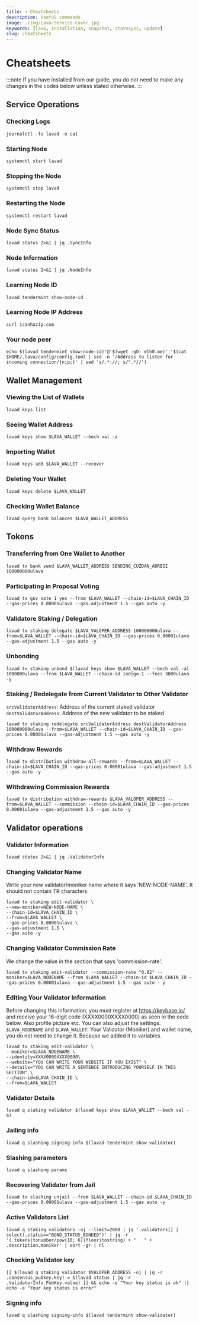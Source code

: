 ```yaml
---
title: ⤴️ Cheatsheets
description: Useful commands.
image: ./img/Lava-Service-Cover.jpg
keywords: [lava, installation, snapshot, statesync, update]
slug: cheatsheets
---
```


# Cheatsheets 
:::note
If you have installed from our guide, you do not need to make any changes in the codes below unless stated otherwise.
:::

## Service Operations

### Checking Logs
```
journalctl -fu lavad -o cat
```

### Starting Node
```
systemctl start lavad
```

### Stopping the Node
```
systemctl stop lavad
```

### Restarting the Node
```
systemctl restart lavad
```

### Node Sync Status
```
lavad status 2>&1 | jq .SyncInfo
```

### Node Information
```
lavad status 2>&1 | jq .NodeInfo
```

### Learning Node ID
```
lavad tendermint show-node-id
```

### Learning Node IP Address
```
curl icanhazip.com
```

### Your node peer
```
echo $(lavad tendermint show-node-id)'@'$(wget -qO- eth0.me)':'$(cat $HOME/.lava/config/config.toml | sed -n '/Address to listen for incoming connection/{n;p;}' | sed 's/.*://; s/".*//')
```

## Wallet Management

### Viewing the List of Wallets
```
lavad keys list
```

### Seeing Wallet Address
```
lavad keys show $LAVA_WALLET --bech val -a
```

### Importing Wallet
```
lavad keys add $LAVA_WALLET --recover
```

### Deleting Your Wallet
```
lavad keys delete $LAVA_WALLET
```

### Checking Wallet Balance
```
lavad query bank balances $LAVA_WALLET_ADDRESS
```

## Tokens

### Transferring from One Wallet to Another
```
lavad tx bank send $LAVA_WALLET_ADDRESS SENDING_CUZDAN_ADRESI 100000000ulava
```

### Participating in Proposal Voting
```
lavad tx gov vote 1 yes --from $LAVA_WALLET --chain-id=$LAVA_CHAIN_ID --gas-prices 0.00001ulava --gas-adjustment 1.5 --gas auto -y
```

### Validatore Staking / Delegation
```
lavad tx staking delegate $LAVA_VALOPER_ADDRESS 100000000ulava --from=$LAVA_WALLET --chain-id=$LAVA_CHAIN_ID --gas-prices 0.00001ulava --gas-adjustment 1.5 --gas auto -y
```
### Unbonding
```
lavad tx staking unbond $(lavad keys show $LAVA_WALLET --bech val -a) 1000000ulava --from $LAVA_WALLET --chain-id indigo-1 --fees 3000ulava -y
```

### Staking / Redelegate from Current Validator to Other Validator
`srcValidatorAddress`: Address of the current staked validator
`destValidatorAddress`: Address of the new validator to be staked
```
lavad tx staking redelegate srcValidatorAddress destValidatorAddress 100000000ulava --from=$LAVA_WALLET --chain-id=$LAVA_CHAIN_ID --gas-prices 0.00001ulava --gas-adjustment 1.5 --gas auto -y
```

### Withdraw Rewards
```
lavad tx distribution withdraw-all-rewards --from=$LAVA_WALLET --chain-id=$LAVA_CHAIN_ID --gas-prices 0.00001ulava --gas-adjustment 1.5 --gas auto -y
```

### Withdrawing Commission Rewards

```
lavad tx distribution withdraw-rewards $LAVA_VALOPER_ADDRESS --from=$LAVA_WALLET --commission --chain-id=$LAVA_CHAIN_ID --gas-prices 0.00001ulava --gas-adjustment 1.5 --gas auto -y
```

## Validator operations

### Validator Information
```
lavad status 2>&1 | jq .ValidatorInfo
```

### Changing Validator Name
Write your new validator/moniker name where it says 'NEW-NODE-NAME'. It should not contain TR characters.
```
lavad tx staking edit-validator \
--new-moniker=NEW-NODE-NAME \
--chain-id=$LAVA_CHAIN_ID \
--from=$LAVA_WALLET \
--gas-prices 0.00001ulava \
--gas-adjustment 1.5 \
--gas auto -y
```

### Changing Validator Commission Rate
We change the value in the section that says 'commission-rate'.
```
lavad tx staking edit-validator --commission-rate "0.02" --moniker=$LAVA_NODENAME --from $LAVA_WALLET --chain-id $LAVA_CHAIN_ID --gas-prices 0.00001ulava --gas-adjustment 1.5 --gas auto - y
```

### Editing Your Validator Information
Before changing this information, you must register at https://keybase.io/ and receive your 16-digit code (XXXX0000XXXX0000) as seen in the code below. Also profile picture etc. You can also adjust the settings.
`$LAVA_NODENAME` and `$LAVA_WALLET`: Your Validator (Moniker) and wallet name, you do not need to change it. Because we added it to variables.
```
lavad tx staking edit-validator \
--moniker=$LAVA_NODENAME \
--identity=XXXX0000XXXX0000\
--website="YOU CAN WRITE YOUR WEBSITE IF YOU EXIST" \
--details="YOU CAN WRITE A SENTENCE INTRODUCING YOURSELF IN THIS SECTION" \
--chain-id=$LAVA_CHAIN_ID \
--from=$LAVA_WALLET
```

### Validator Details
```
lavad q staking validator $(lavad keys show $LAVA_WALLET --bech val -a)
```

### Jailing info
```
lavad q slashing signing-info $(lavad tendermint show-validator)
```

### Slashing parameters
```
lavad q slashing params
```

### Recovering Validator from Jail
```
lavad tx slashing unjail --from $LAVA_WALLET --chain-id $LAVA_CHAIN_ID --gas-prices 0.00001ulava --gas-adjustment 1.5 --gas auto -y
```

### Active Validators List
```
lavad q staking validators -oj --limit=2000 | jq '.validators[] | select(.status=="BOND_STATUS_BONDED")' | jq -r '(.tokens|tonumber/pow(10; 6)|floor|tostring) + " 	 " + .description.moniker' | sort -gr | nl
```

### Checking Validator key
```
[[ $(lavad q staking validator $VALOPER_ADDRESS -oj | jq -r .consensus_pubkey.key) = $(lavad status | jq -r .ValidatorInfo.PubKey.value) ]] && echo -e "Your key status is ok" || echo -e "Your key status is error"
```

### Signing info
```
lavad q slashing signing-info $(lavad tendermint show-validator)
```
